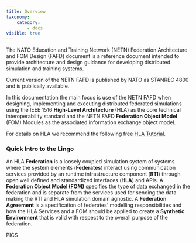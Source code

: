 ```yaml
---
title: Overview
taxonomy:
    category:
        - docs
visible: true
---
```


The NATO Education and Training Network (NETN) Federation Architecture and FOM Design (FAFD)
document is a reference document intended to provide architecture and design guidance for developing
distributed simulation and training systems. 

Current version of the NETN FAFD is published by NATO as STANREC 4800 and is publically available. 

In this documentation the main focus is use of the NETN FAFD when designing, implementing and executing distributed 
federated simulations using the IEEE 1516 **High-Level Architecture** (HLA) as the core technical interoperability standard and the NETN 
FAFD **Federation Object Model** (FOM) Modules as the associated information exchange object model. 

For details on HLA we recommend the following free [HLA Tutorial](http://www.pitchtechnologies.com/hlatutorial/).

### Quick Intro to the Lingo

An HLA **Federation** is a loosely coupled simulation system of systems where the system elements (**Federates**) interact using communication services provided by an runtime infrastructure component (**RTI**) through open well defined and standardized interfaces (**HLA**) and APIs. A **Federation Object Model (FOM)** specifies the type of data exchanged in the federation and is separate from the services used for sending the data making the RTI and HLA simulation domain agnostic. A **Federation Agreement** is a specification of federates' modelling responsibilities and how the HLA Services and a FOM should be applied to create a **Synthetic Environment** that is valid with respect to the overall purpose of the federation.

PICS
